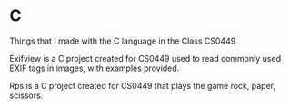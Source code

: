 # C
Things that I made with the C language in the Class CS0449

Exifview is a C project created for CS0449 used to read commonly used EXIF tags in images, with examples provided.

Rps is a C project created for CS0449 that plays the game rock, paper, scissors. 
